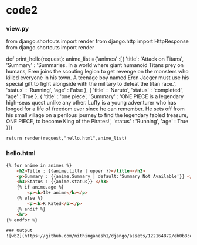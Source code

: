 # code2 
### view.py
from django.shortcuts import render
from django.http import HttpResponse
from django.shortcuts import render

def print_hello(request):
    anime_list ={'animes' :[{
        'title': 'Attack on Titans',
        'Summary' : 'Summaries. In a world where giant humanoid Titans prey on humans, Eren joins the scouting legion to get revenge on the monsters who killed everyone in his town. A teenage boy named Eren Jaeger must use his special gift to fight alongside with the military to defeat the titan race.',
        'status' : 'Running',
        'age' : False
    },
    {
        'title' : 'Naruto',
        'status' : 'completed',
        'age' : True
    },
    {
        'title' : 'one piece',
        'Summary' : 'ONE PIECE is a legendary high-seas quest unlike any other. Luffy is a young adventurer who has longed for a life of freedom ever since he can remember. He sets off from his small village on a perilous journey to find the legendary fabled treasure, ONE PIECE, to become King of the Pirates!',
        'status' : 'Running',
        'age' : True
    }]}

    return render(request,"hello.html",anime_list)

### hello.html

```html
{% for anime in animes %}
    <h2>Title : {{anime.title | upper }}</title></h2>
    <p>Summary : {{anime.Summary | default:'Summary Not Available'}} </p>
    <h3>Status : {{anime.status}} </h3>
    {% if anime.age %}
        <p><b>13+ anime</b></p>
    {% else %}
        <p><b>R Rated</b></p>
    {% endif %}
    <hr>
{% endfor %}

### Output
![wb2](https://github.com/nithinganesh1/django/assets/122164879/eb0b8cd6-4da2-4b9d-a74c-1c325a352f43)
